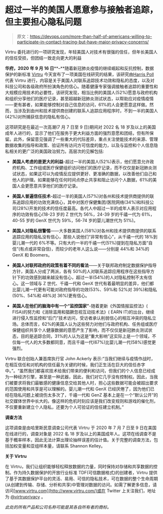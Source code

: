 # 超过一半的美国人愿意参与接触者追踪，但主要担心隐私问题

> 原文：<https://devops.com/more-than-half-of-americans-willing-to-participate-in-contact-tracing-but-have-major-privacy-concerns/>

Virtru 委托进行的一项研究发现，年轻美国人对技术有很强的信任，但年长美国人的信任受损，但团结一致走向更大的利益

**华府，2020 年 9 月 16 日****–**随着新冠肺炎疫情的继续崛起和反抗控制，数据保护的新标准 [Virtru](https://www.virtru.com/) 今天宣布了一项美国在线研究的结果，该研究由[Harris Poll](https://theharrispoll.com/)代表 Virtru 进行，内容是关于美国人对联系追踪技术功效和隐私的态度，以及对科技公司和各级政府所扮演角色的信心。随着健康专家强调接触者追踪的重要性和大规模应用技术的必要性，该研究发现，相当比例的美国人(52%)愿意与政府机构和组织分享他们的医疗记录，甚至超越新冠肺炎测试状态，以帮助应对疫情疫情——更有甚者，如果能够控制对自己信息的访问，61%的人会更愿意这样做。然而，当涉及到由州和技术提供商创建的联系人追踪应用程序时，不到一半的美国人(42%)对所捕获信息的隐私有信心。

这项研究是在最近一次高潮(7 月 7 日至 9 日)期间对 2022 名 18 岁及以上的美国成年人进行的，显示了他们在服务于更大利益方面的强烈意愿和团结，但有所保留。此外，保留意见强调了一些重大的代际差异，重点关注使能技术的来源、管理数据收集的指导和政策、验证所有访问方可信度的能力，以及与监控和个人信息隐私相关的更广泛的美国政治努力。高层次的见解包括:

*   **美国人考虑的是更大的利益**-超过一半的美国人(52%)表示，他们愿意允许政府机构、工作组或医疗保健组织访问他们的医疗记录，而不仅仅是新冠肺炎测试状态，如果这可以为疫情反应提供更好、更准确的数据，以改善他们自己和他人的护理。如果能够在任何时间点停止共享和阻止访问个人数据，61%的美国人会更愿意共享他们的医疗记录。

*   **美国人普遍信任技术**–超过一半的美国人(57%)对各州和技术提供商提供的联系追踪应用的功效充满信心，其中对医疗保健集团/医院网络(34%)和科技公司(28%)开发的技术的信任度最高。各代人中超过一半的成年人表示对应用程序的功效有信心(18-23 岁的 Z 世代为 56%，24-39 岁的千禧一代为 61%，40-55 岁的 GenX 世代为 59%，56-74 岁的婴儿潮世代为 51%)。
*   **美国人对隐私很警惕**——大多数美国人(58%)对各州和技术提供商提供的联系追踪应用的隐私没有信心，那些人说他们“非常有信心”，从千禧一代的 18%到婴儿潮一代的 6%不等。只有大约一半的千禧一代(51%)提到在隐私方面“自信”(有点或非常自信)，而较少的老年人这么说——分别是 44%和 34%的 GenX 和 Boomers。
*   **美国人对联邦政府的政策有着不同的看法**——关于联邦政府制定数据保护指导方针，美国人分成了两派，各有 50%的人对联系追踪应用程序在这些指导方针下的功效感到越来越没有信心，超过一半(54%)的人对隐私控制不太有信心。这一领域与 Z 世代、千禧一代和 GenX 世代有着最明显的差异，他们都比婴儿潮一代更有可能对政府指导的功效(53%、59%和 52%对 39%)和隐私(50%、54%和 48%对 36%)更有信心。
*   **美国人在他们的脑海中有一个“监控国家”**-随着更新《外国情报监控法》( FISA)的努力和《消除滥用和猖獗忽视互动技术法》( EARN IT)的出台，继续进行侵入性监控和“后门”技术访问，受访者承认削弱信心的相互冲突的隐私立场。总体而言，62%的美国人认为这些努力对他们与政府机构、任务组或医疗保健组织共享个人健康数据的意愿产生了影响，而不仅仅是新冠肺炎测试状态，目的是追踪合同，31%的人认为这是“重大影响”这实际上是一个领域，不仅每一代人的大多数都同意，而且千禧一代(67%)比婴儿潮一代(58%)感觉更强烈。

Virtru 联合创始人兼首席执行官 John Ackerly 表示:“当我们继续与疫情作战时，在相互信任和对机构的信任最为关键的时候，我们正生活在巨大的信任赤字中。”。“虽然我们都喜欢技术给我们带来的便利和访问，但我们的个人信息已经成为一种经济引擎，甚至是一种武器，因此，我们对它几乎没有控制权。因此，当我们被要求将我们最敏感的健康信息交给其他人时，担心这些数据可能会被超出要求的范围使用和共享是可以理解的。婴儿潮一代和 GenX 已经厌倦了，因为他们已经在隐私问题上被烧伤太多次了，千禧一代和 GenZ 基本上是在一个“默认公开”的社交媒体世界中长大的。像这样的危机时刻应该是我们改变规则和游戏的催化剂，不仅要重新建立个人隐私，还要为个人可验证的信任建立机制。”

**调查方法**

这项调查是由哈里斯民意调查公司代表 Virtru 于 2020 年 7 月 7 日至 9 日在美国在线进行的，调查对象是 2022 名 18 岁及以上的美国成年人。这项在线调查不是基于概率样本，因此无法计算出理论抽样误差的估计值。关于完整的调查方法，包括加权变量和亚组样本量，请联系 Shannon Kelley。

**关于 Virtru**

在 Virtru，我们让组织能够轻松释放数据的力量，同时保持对存储和共享数据的控制。作为持久数据保护的开放行业标准 TDF(可信数据格式)的创建者，Virtru 提供了基于其数据保护平台的灵活、易用、可信的隐私技术，可在数据的整个生命周期(从创建到传输、存储、分析和共享)中管理对数据的访问。如需了解更多信息，请访问[www.virtru.com](http://www.virtru.com/)或在 Twitter 上关注我们，地址为 [@virtruprivacy](https://twitter.com/virtruprivacy) 。

*此处的所有产品和公司名称可能是其各自所有者的商标。*

###